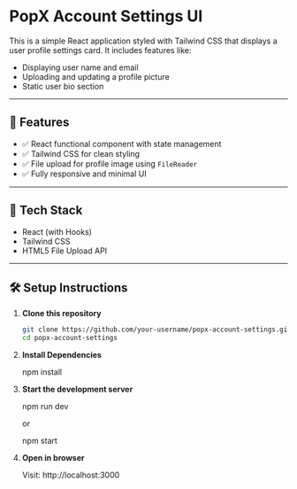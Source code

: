 # PopX Account Settings UI

This is a simple React application styled with Tailwind CSS that displays a user profile settings card. It includes features like:

- Displaying user name and email
- Uploading and updating a profile picture
- Static user bio section

---

## 🚀 Features

- ✅ React functional component with state management
- ✅ Tailwind CSS for clean styling
- ✅ File upload for profile image using `FileReader`
- ✅ Fully responsive and minimal UI

---

## 🧩 Tech Stack

- React (with Hooks)
- Tailwind CSS
- HTML5 File Upload API

---

## 🛠 Setup Instructions

1. **Clone this repository**
   ```bash
   git clone https://github.com/your-username/popx-account-settings.git
   cd popx-account-settings
   
2. **Install Dependencies**

   
     npm install
   
4. **Start the development server**

     npm run dev

    or

    npm start

5. **Open in browser**

    Visit: http://localhost:3000


